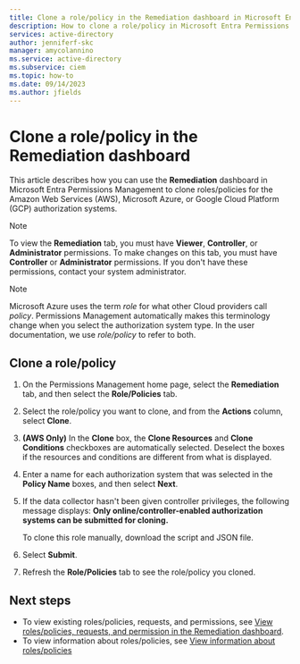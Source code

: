 ```yaml
---
title: Clone a role/policy in the Remediation dashboard in Microsoft Entra Permissions Management
description: How to clone a role/policy in Microsoft Entra Permissions Management.
services: active-directory
author: jenniferf-skc
manager: amycolannino
ms.service: active-directory
ms.subservice: ciem
ms.topic: how-to
ms.date: 09/14/2023
ms.author: jfields
---
```


# Clone a role/policy in the Remediation dashboard

This article describes how you can use the **Remediation** dashboard in Microsoft Entra Permissions Management to clone roles/policies for the Amazon Web Services (AWS), Microsoft Azure, or Google Cloud Platform (GCP) authorization systems.

> [!NOTE]
> To view the **Remediation** tab, you must have **Viewer**, **Controller**, or **Administrator** permissions. To make changes on this tab, you must have **Controller** or **Administrator** permissions. If you don't have these permissions, contact your system administrator.

> [!NOTE]
> Microsoft Azure uses the term *role* for what other Cloud providers call *policy*. Permissions Management automatically makes this terminology change when you select the authorization system type. In the user documentation, we use *role/policy* to refer to both.

## Clone a role/policy

1. On the Permissions Management home page, select the **Remediation** tab, and then select the **Role/Policies** tab.
1. Select the role/policy you want to clone, and from the **Actions** column, select **Clone**.
1. **(AWS Only)** In the **Clone** box, the **Clone Resources** and **Clone Conditions** checkboxes are automatically selected.
    Deselect the boxes if the resources and conditions are different from what is displayed.
1. Enter a name for each authorization system that was selected in the **Policy Name** boxes, and then select **Next**.

1. If the data collector hasn't been given controller privileges, the following message displays: **Only online/controller-enabled authorization systems can be submitted for cloning.**

   To clone this role manually, download the script and JSON file.

1. Select **Submit**.
1. Refresh the **Role/Policies** tab to see the role/policy you cloned.

## Next steps


- To view existing roles/policies, requests, and permissions, see [View roles/policies, requests, and permission in the Remediation dashboard](ui-remediation.md).
- To view information about roles/policies, see [View information about roles/policies](how-to-view-role-policy.md)

